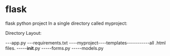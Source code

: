 # flask
flask python project
In a single directory called myproject:


Directory Layout:

---app.py
---requirements.txt
----myproject----templates-----------all .html files.
             -----__init__.py
             -----forms.py
             -----models.py
